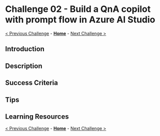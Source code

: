 # Challenge 02 - Build a QnA copilot with prompt flow in Azure AI Studio

 [< Previous Challenge](./Challenge-01.md) - **[Home](../README.md)** - [Next Challenge >](./Challenge-03.md)

## Introduction

## Description

## Success Criteria

## Tips

## Learning Resources

 [< Previous Challenge](./Challenge-01.md) - **[Home](../README.md)** - [Next Challenge >](./Challenge-03.md)

